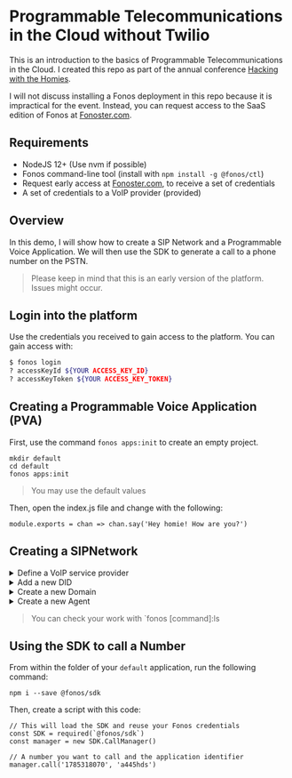 # Programmable Telecommunications in the Cloud without Twilio

This is an introduction to the basics of Programmable Telecommunications in the Cloud. I created this repo as part of the annual conference [Hacking with the Homies](https://github.com/detroitblacktech/hwthdc2020). 

I will not discuss installing a Fonos deployment in this repo because it is impractical for the event. Instead, you can request access to the SaaS edition of Fonos at [Fonoster.com](http://fonoster.com/).

## Requirements

- NodeJS 12+ (Use nvm if possible)
- Fonos command-line tool (install with `npm install -g @fonos/ctl`)
- Request early access at [Fonoster.com](http://fonoster.com/), to receive a set of credentials
- A set of credentials to a VoIP provider (provided)

## Overview

In this demo, I will show how to create a SIP Network and a Programmable Voice Application. We will then use the SDK to generate a call to a phone number on the PSTN. 

> Please keep in mind that this is an early version of the platform.  Issues might occur.

## Login into the platform

Use the credentials you received to gain access to the platform. You can gain access with:

```bash
$ fonos login
? accessKeyId ${YOUR ACCESS_KEY_ID}
? accessKeyToken ${YOUR ACCESS_KEY_TOKEN}
```

## Creating a Programmable Voice Application (PVA)

First, use the command `fonos apps:init` to create an empty project.

```
mkdir default
cd default
fonos apps:init
```

> You may use the default values

Then, open the index.js file and change with the following:

```
module.exports = chan => chan.say('Hey homie! How are you?')
```

## Creating a SIPNetwork

<details><summary>Define a VoIP service provider</summary>

<br />
First, let's define a VoIP service provider with:
<br />

> Use the information provided to you by homies

```bash
$ fonos providers:create

This utility will help you create a new Provider
Press ^C at any time to quit.
? friendly name HWTHDC2021
? username hwth
? secret [hidden]
? host hwthdc.net
? transport tcp
? expire 3600
? does everything look good? Yes
Creating provider HWTHDC2021... All done
```
</details>

<details><summary>Add a new DID</summary>

<br />
Add new DID with:
<br />

```bash
$ fonos numbers:create

This utility will help you create a new Number
Press ^C at any time to quit.
? number in e164 format 7853178070
? service provider HWTHDC2021
? aor link (leave empty)
? ingress app default
? does everything look good? Yes
Creating number 17853178070... All done
```
</details>

<details><summary>Create a new Domain</summary>

<br />
Create new DID with:
<br />

```bash
$ fonos fonos domains:create

This utility will help you create a new Domain
Press ^C at any time to quit.
? domain name ACME Corp
? domain uri acme.com
? egress rule 
? number reference 
? access deny list 0.0.0.0/1
? access allow list 
? does everything look good? Yes
Creating domain ACME Corp... All done
```
</details>
<details><summary>Create a new Agent</summary>

<br />
Create new Agent with:
<br />

```bash
$ fonos fonos agents:create

This utility will help you create a new Agent
Press ^C at any time to quit.
? friendly name Jane Doe
? username 1001
? secret [hidden]
? domains acme.com
? privacy Private
? does everything look good? Yes
```
</details>

> You can check your work with `fonos [command]:ls

## Using the SDK to call a Number

From within the folder of your `default` application, run the following command:

```
npm i --save @fonos/sdk 
```

Then, create a script with this code:

```
// This will load the SDK and reuse your Fonos credentials
const SDK = required(`@fonos/sdk`)
const manager = new SDK.CallManager()

// A number you want to call and the application identifier
manager.call('1785318070', 'a445hds')
```
